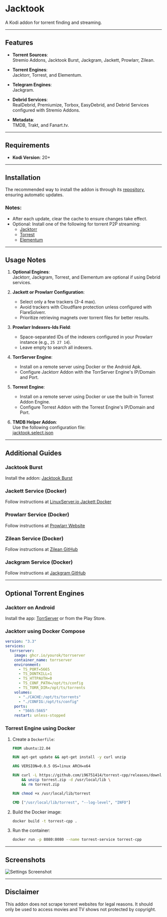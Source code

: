 # Jacktook

A Kodi addon for torrent finding and streaming.

---

## Features

- **Torrent Sources**:  
  Stremio Addons, Jacktook Burst, Jackgram, Jackett, Prowlarr, Zilean.

- **Torrent Engines**:  
  Jacktorr, Torrest, and Elementum.

- **Telegram Engines**:  
  Jackgram.

- **Debrid Services**:  
  RealDebrid, Premiumize, Torbox, EasyDebrid, and Debrid Services configured with Stremio Addons.

- **Metadata**:  
  TMDB, Trakt, and Fanart.tv.

---

## Requirements

- **Kodi Version**: 20+

---

## Installation

The recommended way to install the addon is through its [repository](https://github.com/Sam-Max/repository.jacktook), ensuring automatic updates.

### Notes:

- After each update, clear the cache to ensure changes take effect.
- Optional: Install one of the following for torrent P2P streaming:
  - [Jacktorr](https://github.com/Sam-Max/plugin.video.jacktorr)
  - [Torrest](https://github.com/i96751414/plugin.video.torrest)
  - [Elementum](https://elementumorg.github.io/)

---

## Usage Notes

1. **Optional Engines**:  
   Jacktorr, Jackgram, Torrest, and Elementum are optional if using Debrid services.

2. **Jackett or Prowlarr Configuration**:

   - Select only a few trackers (3-4 max).
   - Avoid trackers with Cloudflare protection unless configured with FlareSolverr.
   - Prioritize retrieving magnets over torrent files for better results.

3. **Prowlarr Indexers-Ids Field**:

   - Space-separated IDs of the indexers configured in your Prowlarr instance (e.g., `25 27 14`).
   - Leave empty to search all indexers.

4. **TorrServer Engine**:

   - Install on a remote server using Docker or the Android Apk.
   - Configure Jacktorr Addon with the TorrServer Engine's IP/Domain and Port.

5. **Torrest Engine**:

   - Install on a remote server using Docker or use the built-in Torrest Addon Engine.
   - Configure Torrest Addon with the Torrest Engine's IP/Domain and Port.

6. **TMDB Helper Addon**:  
   Use the following configuration file:  
   [jacktook.select.json](https://raw.githubusercontent.com/Sam-Max/plugin.video.jacktook/master/jacktook.select.json)

---

## Additional Guides

### Jacktook Burst

Install the addon: [Jacktook Burst](https://github.com/Sam-Max/script.jacktook.burst)

### Jackett Service (Docker)

Follow instructions at [LinuxServer.io Jackett Docker](https://hub.docker.com/r/linuxserver/jackett/)

### Prowlarr Service (Docker)

Follow instructions at [Prowlarr Website](https://prowlarr.com/#downloads-v3-docker)

### Zilean Service (Docker)

Follow instructions at [Zilean GitHub](https://github.com/iPromKnight/zilean)

### Jackgram Service (Docker)

Follow instructions at [Jackgram GitHub](https://github.com/sam-max/Jackgram)

---

## Optional Torrent Engines

### Jacktorr on Android

Install the app: [TorrServer](https://github.com/YouROK/TorrServer/releases) or from the Play Store.

### Jacktorr using Docker Compose

```yaml
version: "3.3"
services:
  torrserver:
    image: ghcr.io/yourok/torrserver
    container_name: torrserver
    environment:
      - TS_PORT=5665
      - TS_DONTKILL=1
      - TS_HTTPAUTH=0
      - TS_CONF_PATH=/opt/ts/config
      - TS_TORR_DIR=/opt/ts/torrents
    volumes:
      - "./CACHE:/opt/ts/torrents"
      - "./CONFIG:/opt/ts/config"
    ports:
      - "5665:5665"
    restart: unless-stopped
```

### Torrest Engine using Docker

1. Create a `Dockerfile`:

   ```dockerfile
   FROM ubuntu:22.04

   RUN apt-get update && apt-get install -y curl unzip

   ARG VERSION=0.0.5 OS=linux ARCH=x64

   RUN curl -L https://github.com/i96751414/torrest-cpp/releases/download/v${VERSION}/torrest.${VERSION}.${OS}_${ARCH}.zip -o torrest.zip \
       && unzip torrest.zip -d /usr/local/lib \
       && rm torrest.zip

   RUN chmod +x /usr/local/lib/torrest

   CMD ["/usr/local/lib/torrest", "--log-level", "INFO"]
   ```

2. Build the Docker image:

   ```bash
   docker build -t torrest-cpp .
   ```

3. Run the container:
   ```bash
   docker run -p 8080:8080 --name torrest-service torrest-cpp
   ```

---

## Screenshots

![Settings Screenshot](https://raw.githubusercontent.com/Sam-Max/plugin.video.jacktook/master/resources/screenshots/settings.png)

---

## Disclaimer

This addon does not scrape torrent websites for legal reasons. It should only be used to access movies and TV shows not protected by copyright.
